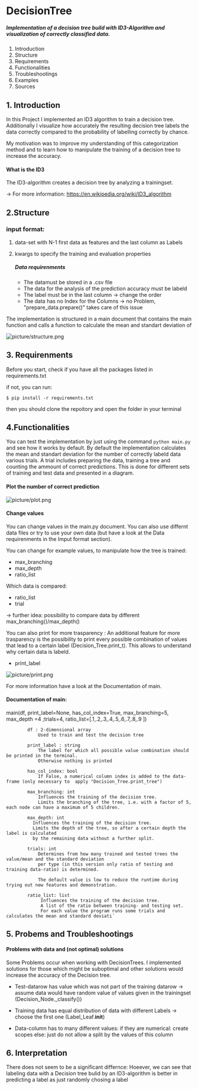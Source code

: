 # DecisionTree
##### Implementation of a decision tree build with ID3-Algorithm and visualization of correctly classified data.

1. Introduction
2. Structure
3. Requirements
4. Functionalities
5. Troubleshootings
6. Examples
7. Sources

## 1. Introduction
In this Project I implemented an ID3 algorithm to train a decision tree.
Additionally I visualize how accurately the resulting decision tree
labels the data correctly compared to the probability of labelling correctly by chance.

My motivation was to improve my understanding of this categorization method
and to learn how to manipulate the training of a decision tree to increase the accuracy.

#### What is the ID3
The ID3-algorithm creates a decision tree by analyzing a trainingset.

-> For more information:  https://en.wikipedia.org/wiki/ID3_algorithm 

## 2.Structure

### input format:

1) data-set with N-1 first data as features and the last column as Labels
2) kwargs to specify the training and evaluation properties    

      ##### Data requirenments
      - The datamust be stored in a .csv file
      - The data for the analysis of the prediction accuracy must be labeld
      - The label must be in the last column -> change the order
      - The data has no Index for the Columns -> no Problem, "prepare_data.prepare()" takes care of this issue

The implementation is structured in a main document that contains the main function
and calls a function to calculate the mean and standart deviation of


![picture/structure.png](picture/structure.png)


## 3. Requirenments

Before you start, check if you have all the packages listed in requirements.txt

if not, you can run:

    $ pip install -r requirements.txt

then you should clone the repoitory and open the folder in your terminal

## 4.Functionalities

You can test the implementation by just using the command `python main.py` and see how it works by default.
By default the implementation calculates the mean and standart deviation for the number of correctly labeld data various trials.
A trial includes preparing the data, training a tree and counting the ammount of correct predictions.
This is done for different sets of training and test data and presented in a diagram.


#### Plot the number of correct prediction


![picture/plot.png](picture/plot.png)


#### Change values
You can change values in the main.py document.
You can also use differnt data files or try to  use your own data (but have a look at the Data requirenments in the Imput format section).

 You can change for example values, to manipulate how the tree is trained:
- max_branching
- max_depth
- ratio_list 

Which data is compared:
- ratio_list
- trial

-> further idea: possibility to compare data by different max_branching()/max_depth()

You can also print for more trasparency :
An additional feature for more trasparency is the possibility to print every possible combination of values that lead to a certain label (Decision_Tree.print_t).
This allows to understand why certain data is labeld.
- print_label

![picture/print.png](picture/print.png)

For more information have a look at the Documentation of main.

#### Documentation of main:
main(df, print_label=None, has_col_index=True, max_branching=5, max_depth =4 ;trials=4, ratio_list=[.1,.2,.3,.4,.5,.6,.7,.8,.9 ])

         
            df : 2-dimensional array
                Used to train and test the decision tree
                
            print_label : string
                The label for which all possible value combination should be printed in the terminal.
                Otherwise nothing is printed

            has_col_index: bool
                If False, a numerical column index is added to the data-frame (only necessary to  apply "Decision_Tree.print_tree")

            max_branching: int
                Influences the training of the decision tree.
                Limits the branching of the tree, i.e. with a factor of 5, each node can have a maximum of 5 children.

            max_depth: int
              Influences the training of the decision tree.
              Limits the depth of the tree, so after a certain depth the label is calculated
              by the remaining data without a further split.

            trials: int
                Determines from how many trained and tested trees the value/mean and the standard deviation
                per type (in this version only ratio of testing and training data-ratio) is determined.

                The default value is low to reduce the runtime during trying out new features and demonstration.

            ratio_list: list
                 Influences the training of the decision tree.
                 A list of the ratio between training- and testing set.
                 For each value the program runs some trials and calculates the mean and standard deviati´



## 5. Probems and Troubleshootings

#### Problems with data and (not optimal) solutions
Some Problems occur when working with DecisionTrees.
I implemented solutions for those which might be suboptimal and other solutions
would increase the accuracy of the Decision tree.

- Test-datarow has value which was not part of the training datarow
-> assume data would have random value of values given in the trainingset (Decision_Node._classify())

- Training data has equal distribution of data with different Labels
-> choose the first one (Label_Leaf.__init__)

- Data-column has to many different values:
  if they are numerical: create scopes
  else: just do not allow a split by the values of this column
  
## 6. Interpretation
There does not seem to be a significant differnce: Hoeever, we can see that labeling data with a Decision tree bulid by an ID3-algorithm is better in predicting a label as just randomly chosing a label


